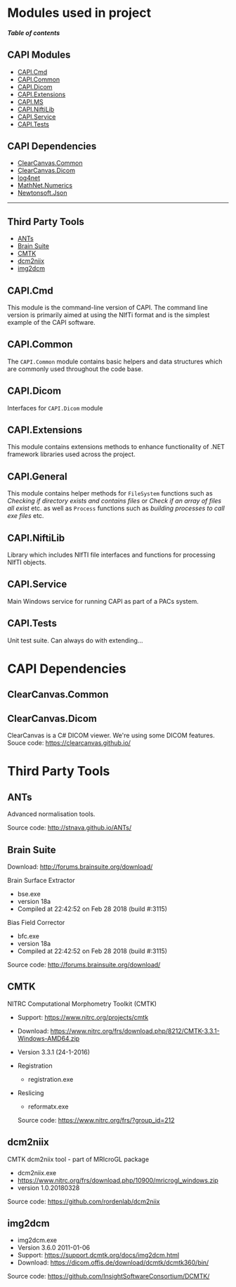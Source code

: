 # Modules used in project
#### _Table of contents_
## CAPI Modules
+ [CAPI.Cmd](#CAPICmd)
+ [CAPI.Common](#CAPICommon)
+ [CAPI.Dicom](#CAPIDicom)
+ [CAPI.Extensions](#CAPIExtensions)
+ [CAPI.MS](#CAPIMS)
+ [CAPI.NiftiLib](#CAPINiftiLib)
+ [CAPI.Service](#CAPIService)
+ [CAPI.Tests](#CAPITests)

## CAPI Dependencies

+ [ClearCanvas.Common](#ClearCanvasCommon)
+ [ClearCanvas.Dicom](#ClearCanvasDicom)
+ [log4net](#log4net)
+ [MathNet.Numerics](#MathNetNumerics)
+ [Newtonsoft.Json](#NewtonsoftJson)
---
## Third Party Tools

- [ANTs](#ANTs)
- [Brain Suite](#Brain-Suite)
- [CMTK](#CMTK)
- [dcm2niix](#dcm2niix)
- [img2dcm](#img2dcm)



## CAPI.Cmd

This module is the command-line version of CAPI. The command line version is primarily aimed at using the NIfTi format and is the simplest example of the CAPI software.

## CAPI.Common

The `CAPI.Common` module contains basic helpers and data structures which are commonly used throughout the code base.

## CAPI.Dicom

Interfaces for `CAPI.Dicom` module

## CAPI.Extensions

This module contains extensions methods to enhance functionality of .NET framework libraries used across the project.

## CAPI.General

This module contains helper methods for `FileSystem` functions such as _Checking if directory exists and contains files_ or _Check if an array of files all exist_ etc. as well as `Process` functions such as _building  processes to call exe files_ etc.

## CAPI.NiftiLib
Library which includes NIfTI file interfaces and functions for processing NIfTI objects.

## CAPI.Service
Main Windows service for running CAPI as part of a PACs system. 

## CAPI.Tests
Unit test suite. Can always do with extending...

# CAPI Dependencies
## ClearCanvas.Common
## ClearCanvas.Dicom
ClearCanvas is a C# DICOM viewer. We're using some DICOM features.
Souce code: https://clearcanvas.github.io/

# Third Party Tools

## ANTs
Advanced normalisation tools.

Source code: http://stnava.github.io/ANTs/

## Brain Suite

Download: http://forums.brainsuite.org/download/

Brain Surface Extractor

- bse.exe
- version 18a
- Compiled at 22:42:52 on Feb 28 2018 (build #:3115)

Bias Field Corrector

- bfc.exe
- version 18a
- Compiled at 22:42:52 on Feb 28 2018 (build #:3115)

Source code: http://forums.brainsuite.org/download/

## CMTK

NITRC Computational Morphometry Toolkit (CMTK)
- Support: https://www.nitrc.org/projects/cmtk
- Download: https://www.nitrc.org/frs/download.php/8212/CMTK-3.3.1-Windows-AMD64.zip
- Version 3.3.1 (24-1-2016)
- Registration
  - registration.exe
- Reslicing
  - reformatx.exe
  
  Source code: https://www.nitrc.org/frs/?group_id=212

## dcm2niix

CMTK dcm2niix tool - part of MRIcroGL package

- dcm2niix.exe
- https://www.nitrc.org/frs/download.php/10900/mricrogl_windows.zip
- version 1.0.20180328

Source code: https://github.com/rordenlab/dcm2niix

## img2dcm

- img2dcm.exe
- Version 3.6.0 2011-01-06
- Support: https://support.dcmtk.org/docs/img2dcm.html
- Download: https://dicom.offis.de/download/dcmtk/dcmtk360/bin/

Source code: https://github.com/InsightSoftwareConsortium/DCMTK/
